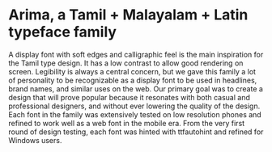 Arima, a Tamil + Malayalam + Latin typeface family
===================================================

A display font with soft edges and calligraphic feel is the main inspiration for the Tamil type design. 
It has a low contrast to allow good rendering on screen. 
Legibility is always a central concern, but we gave this family a lot of personality to be recognizable as a display font to be used in headlines, brand names, and similar uses on the web. 
Our primary goal was to create a design that will prove popular because it resonates with both casual and professional designers, and without ever lowering the quality of the design. 
Each font in the family was extensively tested on low resolution phones and refined to work well as a web font in the mobile era. 
From the very first round of design testing, each font was hinted with ttfautohint and refined for Windows users.
